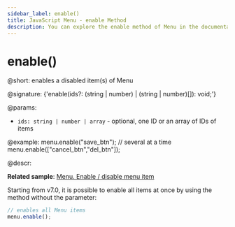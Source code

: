 ```yaml
---
sidebar_label: enable()
title: JavaScript Menu - enable Method 
description: You can explore the enable method of Menu in the documentation of the DHTMLX JavaScript UI library. Browse developer guides and API reference, try out code examples and live demos, and download a free 30-day evaluation version of DHTMLX Suite.
---
```


# enable()

@short: enables a disabled item(s) of Menu

@signature: {'enable(ids?: (string | number) | (string | number)[]): void;'}

@params:
- `ids: string | number | array` - optional, one ID or an array of IDs of items

@example:
menu.enable("save_btn");
// several at a time
menu.enable(["cancel_btn","del_btn"]);

@descr:

**Related sample**: [Menu. Enable / disable menu item](https://snippet.dhtmlx.com/zuoam7r7)

Starting from v7.0, it is possible to enable all items at once by using the method without the parameter:

~~~js
// enables all Menu items
menu.enable();
~~~
